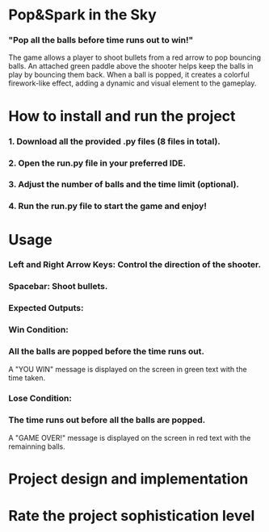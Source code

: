 # Pop&Spark in the Sky
### "Pop all the balls before time runs out to win!"
The game allows a player to shoot bullets from a red arrow to pop bouncing balls. An attached green paddle above the shooter helps keep the balls in play by bouncing them back. When a ball is popped, it creates a colorful firework-like effect, adding a dynamic and visual element to the gameplay.

# How to install and run the project
### 1. Download all the provided .py files (8 files in total).
### 2. Open the run.py file in your preferred IDE.
### 3. Adjust the number of balls and the time limit (optional).
### 4. Run the run.py file to start the game and enjoy!

# Usage
### Left and Right Arrow Keys: Control the direction of the shooter.
### Spacebar: Shoot bullets.

### Expected Outputs:
### Win Condition: 
### All the balls are popped before the time runs out.
A "YOU WIN" message is displayed on the screen in green text with the time taken.
### Lose Condition: 
### The time runs out before all the balls are popped.
A "GAME OVER!" message is displayed on the screen in red text with the remainning balls.



# Project design and implementation
# Rate the project sophistication level
